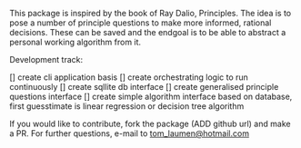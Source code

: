 This package is inspired by the book of Ray Dalio, Principles.
The idea is to pose a number of principle questions to make more informed, rational decisions. These can be saved and the endgoal is to be able to abstract a personal working algorithm from it.

Development track:

[] create cli application basis
[] create orchestrating logic to run continuously
[] create sqllite db interface
[] create generalised principle questions interface
[] create simple algorithm interface based on database, first guesstimate is linear regression or decision tree algorithm

If you would like to contribute, fork the package (ADD github url) and make a PR.
For further questions, e-mail to tom_laumen@hotmail.com
